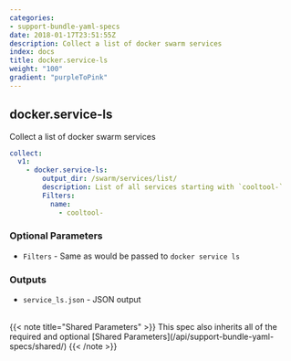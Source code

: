 ```yaml
---
categories:
- support-bundle-yaml-specs
date: 2018-01-17T23:51:55Z
description: Collect a list of docker swarm services
index: docs
title: docker.service-ls
weight: "100"
gradient: "purpleToPink"
---
```


## docker.service-ls

Collect a list of docker swarm services


```yaml
collect:
  v1:
    - docker.service-ls:
        output_dir: /swarm/services/list/
        description: List of all services starting with `cooltool-`
        Filters:
          name:
            - cooltool-
```


### Optional Parameters


- `Filters` - Same as would be passed to `docker service ls`



### Outputs

    
- `service_ls.json` - JSON output


<br>
{{< note title="Shared Parameters" >}}
This spec also inherits all of the required and optional [Shared Parameters](/api/support-bundle-yaml-specs/shared/)
{{< /note >}}

  